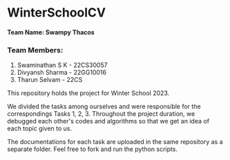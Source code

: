 # WinterSchoolCV

#### Team Name: Swampy Thacos
### Team Members:
1. Swaminathan S K - 22CS30057
2. Divyansh Sharma - 22GG10016
3. Tharun Selvam - 22CS


This repository holds the project for Winter School 2023.

We divided the tasks among ourselves and were responsible for the correspondings Tasks 1, 2, 3. Throughout the project duration, we debugged each other's codes and algorithms so that we get an idea of each topic given to us.

The documentations for each task are uploaded in the same repository as a separate folder. Feel free to fork and run the python scripts.



